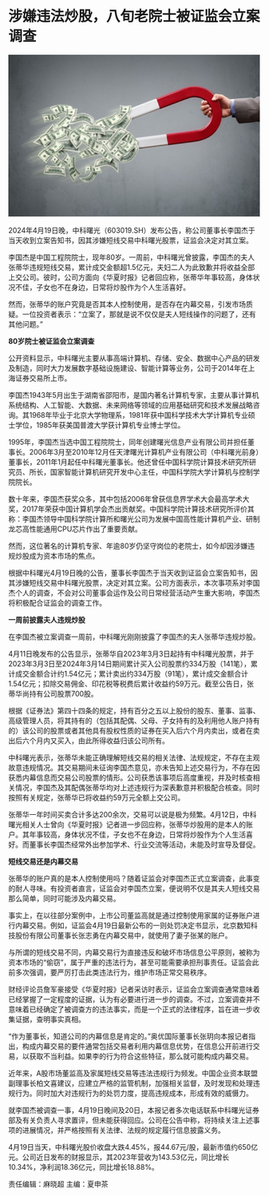 # 涉嫌违法炒股，八旬老院士被证监会立案调查

![014b35292ae3501ec0dfddbd1b9d7d29.jpg](https://raw.githubusercontent.com/qqhsx/qqnews_image/main/2024/04/20/涉嫌违法炒股，八旬老院士被证监会立案调查/014b35292ae3501ec0dfddbd1b9d7d29.jpg)

2024年4月19日晚，中科曙光（603019.SH）发布公告，称公司董事长李国杰于当天收到立案告知书，因其涉嫌短线交易中科曙光股票，证监会决定对其立案。

李国杰是中国工程院院士，现年80岁。一周前，中科曙光曾披露，李国杰的夫人张蒂华违规短线交易，累计成交金额超1.5亿元，夫妇二人为此致歉并将收益全部上交公司。彼时，公司方面向《华夏时报》记者回应称，张蒂华年事较高，身体状况不佳，子女也不在身边，日常将炒股作为个人生活喜好。

然而，张蒂华的账户究竟是否其本人控制使用，是否存在内幕交易，引发市场质疑。一位投资者表示：“立案了，那就是说不仅仅是夫人短线操作的问题了，还有其他问题。”

**80岁院士被证监会立案调查**

公开资料显示，中科曙光主要从事高端计算机、存储、安全、数据中心产品的研发及制造，同时大力发展数字基础设施建设、智能计算等业务，公司于2014年在上海证券交易所上市。

李国杰1943年5月出生于湖南省邵阳市，是国内著名计算机专家，主要从事计算机系统结构、人工智能、大数据、未来网络等领域的应用基础研究和技术发展战略咨询。其1968年毕业于北京大学物理系，1981年获中国科学技术大学计算机专业硕士学位，1985年获美国普渡大学获计算机专业博士学位。

1995年，李国杰当选中国工程院院士，同年创建曙光信息产业有限公司并担任董事长。2006年3月至2010年12月任天津曙光计算机产业有限公司（中科曙光前身）董事长，2011年1月起任中科曙光董事长。他还曾任中国科学院计算技术研究所研究员、所长，国家智能计算机研究开发中心主任，中国科学院大学计算机与控制学院院长。

数十年来，李国杰获奖众多，其中包括2006年曾获信息界学术大会最高学术大奖，2017年荣获中国计算机学会杰出贡献奖。中国科学院计算技术研究所评价其称：李国杰领导中国科学院计算所和曙光公司为发展中国高性能计算机产业、研制龙芯高性能通用CPU芯片作出了重要贡献。

然而，这位著名的计算机专家、年逾80岁仍坚守岗位的老院士，如今却因涉嫌违规炒股成为资本市场的焦点。

根据中科曙光4月19日晚的公告，董事长李国杰于当天收到证监会立案告知书，因其涉嫌短线交易中科曙光股票，决定对其立案。公司方面表示，本次事项系对李国杰个人的调查，不会对公司董事会运作及公司日常经营活动产生重大影响，李国杰将积极配合证监会的调查工作。

**一周前披露夫人违规炒股**

在李国杰被立案调查一周前，中科曙光刚刚披露了李国杰的夫人张蒂华违规炒股。

4月11日晚发布的公告显示，张蒂华自2023年3月3日起持有中科曙光股票，并于2023年3月3日至2024年3月14日期间累计买入公司股票约334万股（141笔），累计成交金额合计约1.54亿元；累计卖出约334万股（91笔），累计成交金额合计1.54亿元；扣除交易佣金、印花税等税费后累计收益约59万元。截至公告日，张蒂华尚持有公司股票700股。

根据《证券法》第四十四条的规定，持有百分之五以上股份的股东、董事、监事、高级管理人员，将其持有的（包括其配偶、父母、子女持有的及利用他人账户持有的）该公司的股票或者其他具有股权性质的证券在买入后六个月内卖出，或者在卖出后六个月内又买入，由此所得收益归该公司所有。

中科曙光表示，张蒂华未能正确理解短线交易的相关法律、法规规定，不存在主观故意违规情况。其交易期间未征询李国杰意见，亦未告知上述交易行为，不存在因获悉内幕信息而交易公司股票的情形。公司获悉该事项后高度重视，并及时核查相关情况，李国杰及其配偶张蒂华均对上述违规行为深表歉意并积极配合核查。同时按照有关规定，张蒂华已将收益约59万元全额上交公司。

张蒂华一年时间买卖合计多达200余次，交易可以说是极为频繁。4月12日，中科曙光相关人士曾向《华夏时报》记者进一步回应称，张蒂华炒股用的是本人的账户。其年事较高，身体状况不佳，子女也不在身边，日常将炒股作为个人生活喜好。而董事长李国杰经常外出参加学术、行业交流等活动，未能及时宣导及督促。

**短线交易还是内幕交易**

张蒂华的账户真的是本人控制使用吗？随着证监会对李国杰正式立案调查，此事变的耐人寻味。有投资者直言，证监会对李国杰立案，便说明不仅是其夫人短线交易那么简单，同时可能涉及内幕交易。

事实上，在以往部分案例中，上市公司董监高就是通过控制使用家属的证券账户进行内幕交易。例如，证监会4月19日最新公布的一则处罚决定书显示，北京数知科技股份有限公司董事长张志勇在内幕交易中，就使用了妻子张某的账户。

与所谓的短线交易不同，内幕交易行为直接违反和破坏市场信息公平原则，被称为资本市场的“偷窃”，属于严重的违法行为，甚至可能需要承担刑事责任。证监会此前多次强调，要严厉打击此类违法行为，维护市场正常交易秩序。

财经评论员詹军豪接受《华夏时报》记者采访时表示，证监会立案调查通常意味着已经掌握了一定程度的证据，认为有必要进行进一步的调查。不过，立案调查并不意味着已经确定了被调查方的违法事实，而是一个正式的法律程序，旨在进一步收集证据，查明事实真相。

“作为董事长，知道公司的内幕信息是肯定的。”奥优国际董事长张玥向本报记者指出，构成内幕交易的要件通常包括交易者利用内幕信息优势，在信息公开前进行交易，以获取不当利益。如果李的行为符合这些特征，那么就可能构成内幕交易。

近年来，A股市场董监高及家属短线交易等违法违规行为频发。中国企业资本联盟副理事长柏文喜建议，应建立严格的监管机制，加强相关监督，及时发现和处理违规行为。同时加大对违规行为的处罚力度，提高违规成本，形成有效的威慑力。

就李国杰被调查一事，4月19日晚间及20日，本报记者多次电话联系中科曙光证券部及有关负责人寻求置评，但未能获得回应。公司在公告中称，将持续关注上述事项的进展情况，并严格按照有关法律、法规的规定履行信息披露义务。

4月19日当天，中科曙光股价收盘大跌4.45%，报44.67元/股，最新市值约650亿元。公司近日发布的财报显示，其2023年营收为143.53亿元，同比增长10.34%，净利润18.36亿元，同比增长18.88%。

责任编辑：麻晓超 主编：夏申茶

